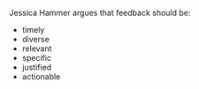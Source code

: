 Jessica Hammer argues that feedback should be:

 - timely
 - diverse
 - relevant
 - specific
 - justified
 - actionable
